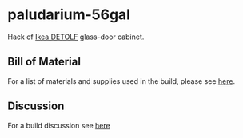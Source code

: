 # paludarium-56gal

Hack of [Ikea DETOLF](http://www.ikea.com/us/en/catalog/products/10119206/) glass-door cabinet.

## Bill of Material

For a list of materials and supplies used in the build, please see [here](https://github.com/ConstantinoSchillebeeckx/paludarium-56gal/blob/master/BOM.md).

## Discussion

For a build discussion see [here](http://www.dendroboard.com/forum/parts-construction/301290-56-gal-ikea-detolf-hack-paludarium.html)
